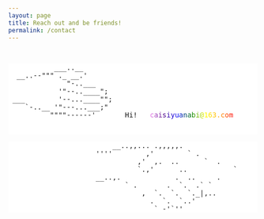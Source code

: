 ```yaml
---
layout: page
title: Reach out and be friends!
permalink: /contact
---
```

<style>
  pre {
    background-color: white; /* 将背景色设置为白色 */
  }
</style>

<br>

<pre>
           ___..__
  __..--""" ._ __.'
              "-..___
            '"--..____";
 ___        '--...____"";
    `-..__ '"---...___;"
          """"------'       Hi!   <a href="mailto:caisiyuanabi@163.com" style="background-image: linear-gradient(to right, violet, indigo, blue, green, yellow, orange, red); -webkit-background-clip: text; color: transparent;">caisiyuanabi@163.com</a><br>

</pre>

<pre>
                         __..,,... .,,,,,.
                     ''''        ,'        ` .
                               ,'  ,.  ..      `  .
                               `.,'      ..           `
                     __..,.             .  ..     .          Connected.
                            ` .       .  `.  .` `
                                ,  `.  `.  `._|,..
                                  .  `.  `..'
                                   ` -'`''
</pre>
